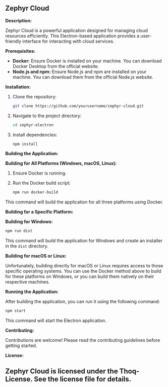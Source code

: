 ## Zephyr Cloud

**Description:**

Zephyr Cloud is a powerful application designed for managing cloud resources efficiently. This Electron-based application provides a user-friendly interface for interacting with cloud services.

**Prerequisites:**

* **Docker:** Ensure Docker is installed on your machine. You can download Docker Desktop from the official website.
* **Node.js and npm:** Ensure Node.js and npm are installed on your machine. You can download them from the official Node.js website.

**Installation:**

1. Clone the repository:

   ```bash
   git clone https://github.com/yourusername/zephyr-cloud.git
   ```

2. Navigate to the project directory:

   ```bash
   cd zephyr-electron
   ```

3. Install dependencies:

   ```bash
   npm install
   ```

**Building the Application:**

**Building for All Platforms (Windows, macOS, Linux):**

1. Ensure Docker is running.
2. Run the Docker build script:

   ```bash
   npm run docker-build
   ```

This command will build the application for all three platforms using Docker.

**Building for a Specific Platform:**

**Building for Windows:**

```bash
npm run dist
```

This command will build the application for Windows and create an installer in the `dist` directory.

**Building for macOS or Linux:**

Unfortunately, building directly for macOS or Linux requires access to those specific operating systems. You can use the Docker method above to build for these platforms on Windows, or you can build them natively on their respective machines.

**Running the Application:**

After building the application, you can run it using the following command:

```bash
npm start
```

This command will start the Electron application.

**Contributing:**

Contributions are welcome! Please read the contributing guidelines before getting started.

**License:**

Zephyr Cloud is licensed under the Thoq-License. See the license file for details.
--
